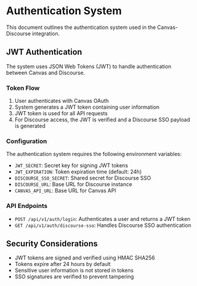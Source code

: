 # Authentication System

This document outlines the authentication system used in the Canvas-Discourse integration.

## JWT Authentication

The system uses JSON Web Tokens (JWT) to handle authentication between Canvas and Discourse.

### Token Flow

1. User authenticates with Canvas OAuth
2. System generates a JWT token containing user information
3. JWT token is used for all API requests
4. For Discourse access, the JWT is verified and a Discourse SSO payload is generated

### Configuration

The authentication system requires the following environment variables:

- `JWT_SECRET`: Secret key for signing JWT tokens
- `JWT_EXPIRATION`: Token expiration time (default: 24h)
- `DISCOURSE_SSO_SECRET`: Shared secret for Discourse SSO
- `DISCOURSE_URL`: Base URL for Discourse instance
- `CANVAS_API_URL`: Base URL for Canvas API

### API Endpoints

- `POST /api/v1/auth/login`: Authenticates a user and returns a JWT token
- `GET /api/v1/auth/discourse-sso`: Handles Discourse SSO authentication

## Security Considerations

- JWT tokens are signed and verified using HMAC SHA256
- Tokens expire after 24 hours by default
- Sensitive user information is not stored in tokens
- SSO signatures are verified to prevent tampering